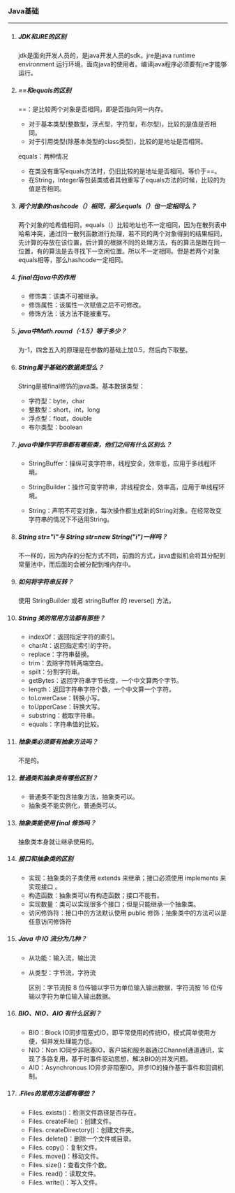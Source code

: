 ### Java基础

***

1. ##### JDK和JRE的区别

   jdk是面向开发人员的，是java开发人员的sdk。jre是java runtime environment 运行环境，面向java的使用者。编译java程序必须要有jre才能够运行。

2. ##### ==和equals的区别

   ==：是比较两个对象是否相同，即是否指向同一内存。

   - 对于基本类型(整数型，浮点型，字符型，布尔型)，比较的是值是否相同。
   - 对于引用类型(除基本类型的class类型)，比较的是地址是否相同。

   equals：两种情况

   - 在类没有重写equals方法时，仍旧比较的是地址是否相同。等价于==。
   - 在String，Integer等包装类或者其他重写了equals方法的时候，比较的为值是否相同。

3. ##### 两个对象的hashcode（）相同，那么equals（）也一定相同么？

   两个对象的哈希值相同，equals（）比较地址也不一定相同，因为在散列表中哈希冲突，通过同一散列函数进行处理，若不同的两个对象得到的结果相同，先计算的存放在该位置，后计算的根据不同的处理方法，有的算法是跟在同一位置，有的算法是去寻找下一空闲位置。所以不一定相同。但是若两个对象equals相等，那么hashcode一定相同。

4. ##### final在java中的作用

   - 修饰类：该类不可被继承。
   - 修饰属性：该属性一次赋值之后不可修改。
   - 修饰方法：该方法不能被重写。

5. ##### java中Math.round（-1.5）等于多少？

   为-1，四舍五入的原理是在参数的基础上加0.5，然后向下取整。

6. ##### String属于基础的数据类型么？

   String是被final修饰的java类。基本数据类型：

   - 字符型：byte，char
   - 整数型：short，int，long
   - 浮点型：float，double
   - 布尔类型：boolean

7. ##### java中操作字符串都有哪些类，他们之间有什么区别么？

   - StringBuffer：操纵可变字符串，线程安全，效率低，应用于多线程环境。

   - StringBuilder：操作可变字符串，非线程安全，效率高，应用于单线程环境。
   - String：声明不可变对象，每次操作都生成新的String对象。在经常改变字符串的情况下不适用String。																					

8. ##### String str="i"与 String str=new String("i")一样吗？

   不一样的，因为内存的分配方式不同，前面的方式，java虚拟机会将其分配到常量池中，而后面的会被分配到堆内存中。

9. ##### 如何将字符串反转？

    使用 StringBuilder 或者 stringBuffer 的 reverse() 方法。 

10. ##### String 类的常用方法都有那些？

    - indexOf：返回指定字符的索引。
    - charAt：返回指定索引的字符。
    - replace：字符串替换。
    - trim：去除字符转两端空白。
    - spilt：分割字符串。
    - getBytes：返回字符串字节长度，一个中文算两个字节。
    - length：返回字符串字符个数，一个中文算一个字符。
    - toLowerCase：转换小写。
    - toUpperCase：转换大写。
    - substring：截取字符串。
    - equals：字符串值的比较。

11. ##### 抽象类必须要有抽象方法吗？

    不是的。

12. ##### 普通类和抽象类有哪些区别？

    - 普通类不能包含抽象方法，抽象类可以。
    - 抽象类不能实例化，普通类可以。

13. ##### 抽象类能使用 final 修饰吗？

    抽象类本身就让继承使用的。

14. ##### 接口和抽象类的区别

    - 实现：抽象类的子类使用 extends 来继承；接口必须使用 implements 来实现接口 。
    - 构造函数：抽象类可以有构造函数；接口不能有。 
    - 实现数量：类可以实现很多个接口；但是只能继承一个抽象类。 
    - 访问修饰符：接口中的方法默认使用 public 修饰；抽象类中的方法可以是任意访问修饰符 

15. ##### Java 中 IO 流分为几种？

    - 从功能：输入流，输出流

    - 从类型：字节流，字符流

      区别：字节流按 8 位传输以字节为单位输入输出数据，字符流按 16 位传输以字符为单位输入输出数据。 

16. ##### BIO、NIO、AIO 有什么区别？

    - BIO：Block IO同步阻塞式IO，即平常使用的传统IO，模式简单使用方便，但并发处理能力低。
    - NIO：Non IO同步非阻塞IO，客户端和服务器通过Channel通道通讯，实现了多路复用，基于时事件驱动思想，解决BIO的并发问题。
    - AIO：Asynchronous IO异步非阻塞IO。异步IO的操作基于事件和回调机制。

17. ##### .Files的常用方法都有哪些？

    - Files. exists()：检测文件路径是否存在。
    - Files. createFile()：创建文件。
    - Files. createDirectory()：创建文件夹。
    - Files. delete()：删除一个文件或目录。
    - Files. copy()：复制文件。
    - Files. move()：移动文件。
    - Files. size()：查看文件个数。
    - Files. read()：读取文件。
    - Files. write()：写入文件。

